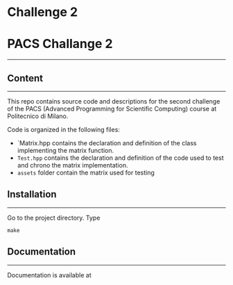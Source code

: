# Challenge 2
# PACS Challange 2
---- 
## Content
----
This repo contains source code and descriptions for the second challenge of the PACS (Advanced Programming for Scientific Computing) course at Politecnico di Milano.

Code is organized in the following files:
- `Matrix.hpp contains the declaration and definition of the class implementing the matrix function.
- `Test.hpp` contains the declaration and definition of the code used to test and chrono the matrix implementation.
- `assets` folder contain the matrix used for testing

## Installation
----
Go to the project directory. Type
```
make
```

## Documentation
----
Documentation is available at 

